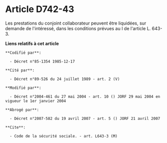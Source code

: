 # Article D742-43

Les prestations du conjoint collaborateur peuvent être liquidées, sur demande de l'intéressé, dans les conditions prévues au
I de l'article L. 643-3.

**Liens relatifs à cet article**

	**Codifié par**:

	  - Décret n°85-1354 1985-12-17

	**Cité par**:

	  - Décret n°89-526 du 24 juillet 1989 - art. 2 (V)

	**Modifié par**:

	  - Décret n°2004-461 du 27 mai 2004 - art. 10 () JORF 29 mai 2004 en vigueur le 1er janvier 2004

	**Abrogé par**:

	  - Décret n°2007-582 du 19 avril 2007 - art. 5 () JORF 21 avril 2007

	**Cite**:

	  - Code de la sécurité sociale. - art. L643-3 (M)
